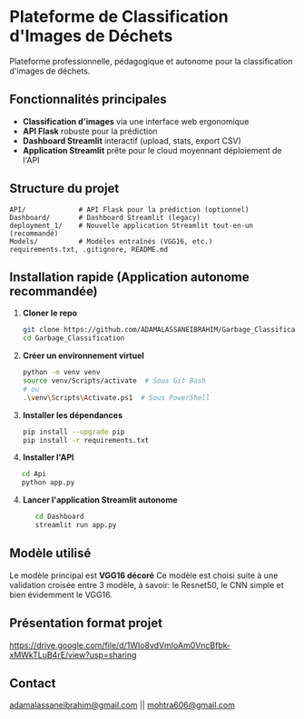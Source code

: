 # Plateforme de Classification d'Images de Déchets

Plateforme professionnelle, pédagogique et autonome pour la classification d'images de déchets.

## Fonctionnalités principales
- **Classification d'images** via une interface web ergonomique
- **API Flask** robuste pour la prédiction 
- **Dashboard Streamlit** interactif (upload, stats, export CSV)
- **Application Streamlit** prête pour le cloud moyennant      déploiement de l'API



## Structure du projet
```
API/             # API Flask pour la prédiction (optionnel)
Dashboard/       # Dashboard Streamlit (legacy)
deployment_1/    # Nouvelle application Streamlit tout-en-un (recommandé)
Models/          # Modèles entraînés (VGG16, etc.)
requirements.txt, .gitignore, README.md
```

## Installation rapide (Application autonome recommandée)
1. **Cloner le repo**
   ```bash
   git clone https://github.com/ADAMALASSANEIBRAHIM/Garbage_Classification-.git
   cd Garbage_Classification
   ```
2. **Créer un environnement virtuel**
   ```bash
   python -m venv venv
   source venv/Scripts/activate  # Sous Git Bash
   # ou
   .\venv\Scripts\Activate.ps1  # Sous PowerShell
   ```
3. **Installer les dépendances**
   ```bash
   pip install --upgrade pip
   pip install -r requirements.txt
   ```
4. **Installer l'API**
```bash
   cd Api
   python app.py
```
4. **Lancer l'application Streamlit autonome**
   ```bash
      cd Dashboard
      streamlit run app.py
   ```

## Modèle utilisé
Le modèle principal est **VGG16 décoré** 
Ce modèle est choisi suite à une validation croisée entre 3 modèle, à savoir: le Resnet50, le CNN simple et bien évidemment le VGG16.

## Présentation format projet
https://drive.google.com/file/d/1WIo8vdVmIoAm0VncBfbk-xMWkTLuB4rE/view?usp=sharing

## Contact
adamalassaneibrahim@gmail.com  || mohtra606@gmail.com

